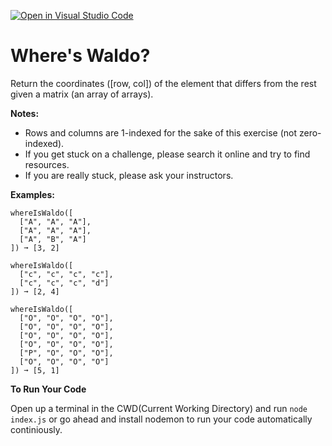 [![Open in Visual Studio Code](https://classroom.github.com/assets/open-in-vscode-718a45dd9cf7e7f842a935f5ebbe5719a5e09af4491e668f4dbf3b35d5cca122.svg)](https://classroom.github.com/online_ide?assignment_repo_id=12352619&assignment_repo_type=AssignmentRepo)
# Where's Waldo?

Return the coordinates ([row, col]) of the element that differs from the rest given a matrix (an array of arrays).

**Notes:**
- Rows and columns are 1-indexed for the sake of this exercise (not zero-indexed).
- If you get stuck on a challenge, please search it online and try to find resources.
- If you are really stuck, please ask your instructors.

**Examples:**
```
whereIsWaldo([
  ["A", "A", "A"],
  ["A", "A", "A"],
  ["A", "B", "A"]
]) ➞ [3, 2]

whereIsWaldo([
  ["c", "c", "c", "c"],
  ["c", "c", "c", "d"]
]) ➞ [2, 4]

whereIsWaldo([
  ["O", "O", "O", "O"],
  ["O", "O", "O", "O"],
  ["O", "O", "O", "O"],
  ["O", "O", "O", "O"],
  ["P", "O", "O", "O"],
  ["O", "O", "O", "O"]
]) ➞ [5, 1]

```

**To Run Your Code**

Open up a terminal in the CWD(Current Working Directory) and run `node index.js` or go ahead and install nodemon to run your code automatically continiously.
